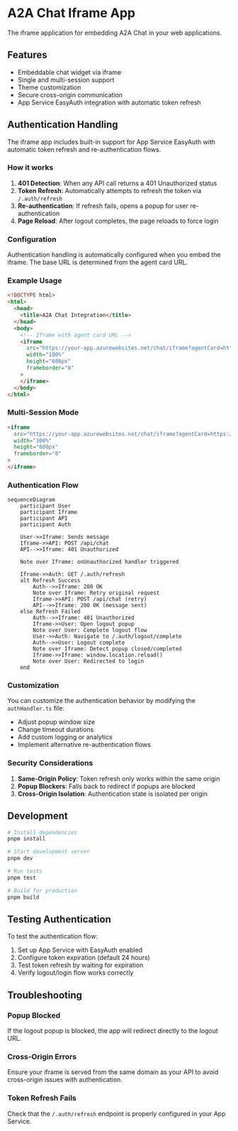 # A2A Chat Iframe App

The iframe application for embedding A2A Chat in your web applications.

## Features

- Embeddable chat widget via iframe
- Single and multi-session support
- Theme customization
- Secure cross-origin communication
- App Service EasyAuth integration with automatic token refresh

## Authentication Handling

The iframe app includes built-in support for App Service EasyAuth with automatic token refresh and re-authentication flows.

### How it works

1. **401 Detection**: When any API call returns a 401 Unauthorized status
2. **Token Refresh**: Automatically attempts to refresh the token via `/.auth/refresh`
3. **Re-authentication**: If refresh fails, opens a popup for user re-authentication
4. **Page Reload**: After logout completes, the page reloads to force login

### Configuration

Authentication handling is automatically configured when you embed the iframe. The base URL is determined from the agent card URL.

### Example Usage

```html
<!DOCTYPE html>
<html>
  <head>
    <title>A2A Chat Integration</title>
  </head>
  <body>
    <!-- Iframe with agent card URL -->
    <iframe
      src="https://your-app.azurewebsites.net/chat/iframe?agentCard=https://your-app.azurewebsites.net/api/agents/assistant/.well-known/agent-card.json"
      width="100%"
      height="600px"
      frameborder="0"
    >
    </iframe>
  </body>
</html>
```

### Multi-Session Mode

```html
<iframe
  src="https://your-app.azurewebsites.net/chat/iframe?agentCard=https://your-app.azurewebsites.net/api/agents/assistant/.well-known/agent-card.json&multiSession=true"
  width="100%"
  height="600px"
  frameborder="0"
>
</iframe>
```

### Authentication Flow

```mermaid
sequenceDiagram
    participant User
    participant Iframe
    participant API
    participant Auth

    User->>Iframe: Sends message
    Iframe->>API: POST /api/chat
    API-->>Iframe: 401 Unauthorized

    Note over Iframe: onUnauthorized handler triggered

    Iframe->>Auth: GET /.auth/refresh
    alt Refresh Success
        Auth-->>Iframe: 200 OK
        Note over Iframe: Retry original request
        Iframe->>API: POST /api/chat (retry)
        API-->>Iframe: 200 OK (message sent)
    else Refresh Failed
        Auth-->>Iframe: 401 Unauthorized
        Iframe->>User: Open logout popup
        Note over User: Complete logout flow
        User->>Auth: Navigate to /.auth/logout/complete
        Auth-->>User: Logout complete
        Note over Iframe: Detect popup closed/completed
        Iframe->>Iframe: window.location.reload()
        Note over User: Redirected to login
    end
```

### Customization

You can customize the authentication behavior by modifying the `authHandler.ts` file:

- Adjust popup window size
- Change timeout durations
- Add custom logging or analytics
- Implement alternative re-authentication flows

### Security Considerations

1. **Same-Origin Policy**: Token refresh only works within the same origin
2. **Popup Blockers**: Falls back to redirect if popups are blocked
3. **Cross-Origin Isolation**: Authentication state is isolated per origin

## Development

```bash
# Install dependencies
pnpm install

# Start development server
pnpm dev

# Run tests
pnpm test

# Build for production
pnpm build
```

## Testing Authentication

To test the authentication flow:

1. Set up App Service with EasyAuth enabled
2. Configure token expiration (default 24 hours)
3. Test token refresh by waiting for expiration
4. Verify logout/login flow works correctly

## Troubleshooting

### Popup Blocked

If the logout popup is blocked, the app will redirect directly to the logout URL.

### Cross-Origin Errors

Ensure your iframe is served from the same domain as your API to avoid cross-origin issues with authentication.

### Token Refresh Fails

Check that the `/.auth/refresh` endpoint is properly configured in your App Service.
